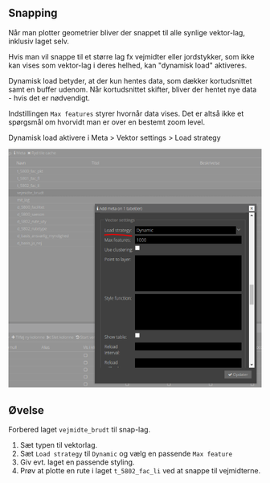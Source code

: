 ## Snapping

Når man plotter geometrier bliver der snappet til alle synlige vektor-lag, inklusiv laget selv.

Hvis man vil snappe til et større lag fx vejmidter eller jordstykker, som ikke kan vises som vektor-lag i deres helhed,
kan "dynamisk load" aktiveres.

Dynamisk load betyder, at der kun hentes data, som dækker kortudsnittet samt en buffer udenom. Når kortudsnittet skifter, 
bliver der hentet nye data - hvis det er nødvendigt.   

Indstillingen `Max features` styrer hvornår data vises. Det er altså ikke et spørgsmål om hvorvidt man er over en bestemt
zoom level.

Dynamisk load aktivere i Meta > Vektor settings > Load strategy

![Dynamisk load](../assets/loadstrategy.png)

## Øvelse

Forbered laget `vejmidte_brudt` til snap-lag.

1. Sæt typen til vektorlag.
2. Sæt `Load strategy` til `Dynamic` og vælg en passende `Max feature`
3. Giv evt. laget en passende styling.
4. Prøv at plotte en rute i laget `t_5802_fac_li` ved at snappe til vejmidterne.
